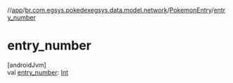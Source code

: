 //[app](../../../index.md)/[br.com.egsys.pokedexegsys.data.model.network](../index.md)/[PokemonEntry](index.md)/[entry_number](entry_number.md)

# entry_number

[androidJvm]\
val [entry_number](entry_number.md): [Int](https://kotlinlang.org/api/latest/jvm/stdlib/kotlin/-int/index.html)
